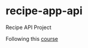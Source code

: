 # recipe-app-api
Recipe API Project

Following this [course](https://www.udemy.com/course/django-python-advanced/)